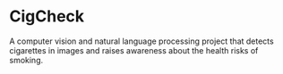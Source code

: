 # CigCheck
 A computer vision and natural language processing project that detects cigarettes in images and raises awareness about the health risks of smoking.
